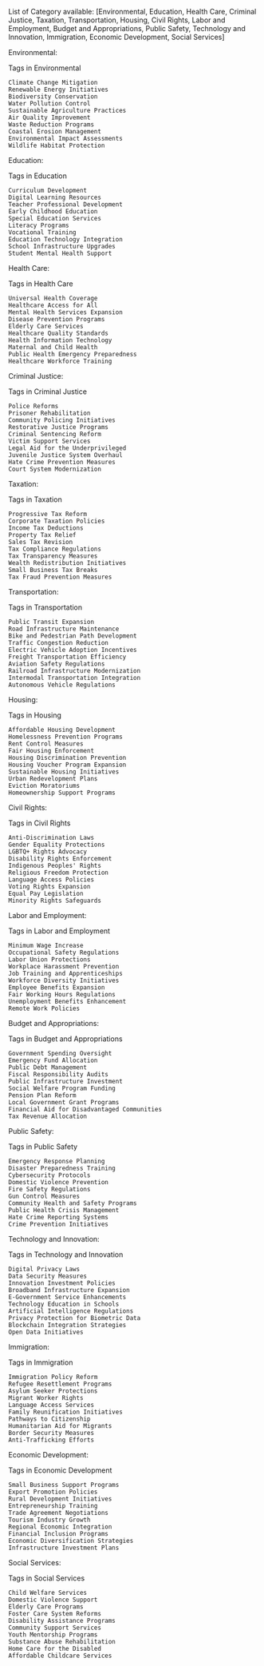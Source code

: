 List of Category available: [Environmental, Education, Health Care, Criminal Justice, Taxation, Transportation, Housing, Civil Rights, Labor and Employment, Budget and Appropriations, Public Safety, Technology and Innovation, Immigration, Economic Development,
Social Services]

Environmental:

  Tags in Environmental
  
    Climate Change Mitigation
    Renewable Energy Initiatives
    Biodiversity Conservation
    Water Pollution Control
    Sustainable Agriculture Practices
    Air Quality Improvement
    Waste Reduction Programs
    Coastal Erosion Management
    Environmental Impact Assessments
    Wildlife Habitat Protection

Education:

  Tags in Education

    Curriculum Development
    Digital Learning Resources
    Teacher Professional Development
    Early Childhood Education
    Special Education Services
    Literacy Programs
    Vocational Training
    Education Technology Integration
    School Infrastructure Upgrades
    Student Mental Health Support

Health Care:

  Tags in Health Care
  
    Universal Health Coverage
    Healthcare Access for All
    Mental Health Services Expansion
    Disease Prevention Programs
    Elderly Care Services
    Healthcare Quality Standards
    Health Information Technology
    Maternal and Child Health
    Public Health Emergency Preparedness
    Healthcare Workforce Training

Criminal Justice:

  Tags in Criminal Justice
  
    Police Reforms
    Prisoner Rehabilitation
    Community Policing Initiatives
    Restorative Justice Programs
    Criminal Sentencing Reform
    Victim Support Services
    Legal Aid for the Underprivileged
    Juvenile Justice System Overhaul
    Hate Crime Prevention Measures
    Court System Modernization

Taxation:

  Tags in Taxation
  
    Progressive Tax Reform
    Corporate Taxation Policies
    Income Tax Deductions
    Property Tax Relief
    Sales Tax Revision
    Tax Compliance Regulations
    Tax Transparency Measures
    Wealth Redistribution Initiatives
    Small Business Tax Breaks
    Tax Fraud Prevention Measures

Transportation:

  Tags in Transportation
  
    Public Transit Expansion
    Road Infrastructure Maintenance
    Bike and Pedestrian Path Development
    Traffic Congestion Reduction
    Electric Vehicle Adoption Incentives
    Freight Transportation Efficiency
    Aviation Safety Regulations
    Railroad Infrastructure Modernization
    Intermodal Transportation Integration
    Autonomous Vehicle Regulations

Housing:

  Tags in Housing
  
    Affordable Housing Development
    Homelessness Prevention Programs
    Rent Control Measures
    Fair Housing Enforcement
    Housing Discrimination Prevention
    Housing Voucher Program Expansion
    Sustainable Housing Initiatives
    Urban Redevelopment Plans
    Eviction Moratoriums
    Homeownership Support Programs

Civil Rights:

  Tags in Civil Rights
  
    Anti-Discrimination Laws
    Gender Equality Protections
    LGBTQ+ Rights Advocacy
    Disability Rights Enforcement
    Indigenous Peoples' Rights
    Religious Freedom Protection
    Language Access Policies
    Voting Rights Expansion
    Equal Pay Legislation
    Minority Rights Safeguards

Labor and Employment:

  Tags in Labor and Employment
  
    Minimum Wage Increase
    Occupational Safety Regulations
    Labor Union Protections
    Workplace Harassment Prevention
    Job Training and Apprenticeships
    Workforce Diversity Initiatives
    Employee Benefits Expansion
    Fair Working Hours Regulations
    Unemployment Benefits Enhancement
    Remote Work Policies

Budget and Appropriations:

  Tags in Budget and Appropriations
  
    Government Spending Oversight
    Emergency Fund Allocation
    Public Debt Management
    Fiscal Responsibility Audits
    Public Infrastructure Investment
    Social Welfare Program Funding
    Pension Plan Reform
    Local Government Grant Programs
    Financial Aid for Disadvantaged Communities
    Tax Revenue Allocation

Public Safety:

  Tags in Public Safety
  
    Emergency Response Planning
    Disaster Preparedness Training
    Cybersecurity Protocols
    Domestic Violence Prevention
    Fire Safety Regulations
    Gun Control Measures
    Community Health and Safety Programs
    Public Health Crisis Management
    Hate Crime Reporting Systems
    Crime Prevention Initiatives

Technology and Innovation:

  Tags in Technology and Innovation
  
    Digital Privacy Laws
    Data Security Measures
    Innovation Investment Policies
    Broadband Infrastructure Expansion
    E-Government Service Enhancements
    Technology Education in Schools
    Artificial Intelligence Regulations
    Privacy Protection for Biometric Data
    Blockchain Integration Strategies
    Open Data Initiatives

Immigration:

  Tags in Immigration
  
    Immigration Policy Reform
    Refugee Resettlement Programs
    Asylum Seeker Protections
    Migrant Worker Rights
    Language Access Services
    Family Reunification Initiatives
    Pathways to Citizenship
    Humanitarian Aid for Migrants
    Border Security Measures
    Anti-Trafficking Efforts

Economic Development:

  Tags in Economic Development
  
    Small Business Support Programs
    Export Promotion Policies
    Rural Development Initiatives
    Entrepreneurship Training
    Trade Agreement Negotiations
    Tourism Industry Growth
    Regional Economic Integration
    Financial Inclusion Programs
    Economic Diversification Strategies
    Infrastructure Investment Plans

Social Services:

  Tags in Social Services
  
    Child Welfare Services
    Domestic Violence Support
    Elderly Care Programs
    Foster Care System Reforms
    Disability Assistance Programs
    Community Support Services
    Youth Mentorship Programs
    Substance Abuse Rehabilitation
    Home Care for the Disabled
    Affordable Childcare Services
